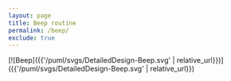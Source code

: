 ```yaml
---
layout: page
title: Beep routine
permalink: /beep/
exclude: true
---
```


[![Beep]({{'/puml/svgs/DetailedDesign-Beep.svg' | relative_url}})]({{'/puml/svgs/DetailedDesign-Beep.svg' | relative_url}})
